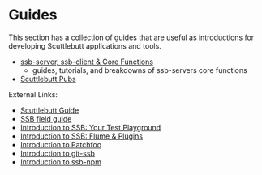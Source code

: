 # Guides

This section has a collection of guides that are useful as introductions for developing Scuttlebutt applications and tools.

- [ssb-server, ssb-client & Core Functions](ssb-server-context.md)
  - guides, tutorials, and breakdowns of ssb-servers core functions
- [Scuttlebutt Pubs](ssb-server/setup-a-pub.md)


External Links:
- [Scuttlebutt Guide](https://github.com/ssbc/scuttlebutt-guide)
- [SSB field guide](https://github.com/nichoth/ssb-field-guide)
- [Introduction to SSB: Your Test Playground](https://josiahwitt.com/2018/07/08/scuttlebutt-intro-test-playground.html)
- [Introduction to SSB: Flume & Plugins](https://josiahwitt.com/2018/07/08/scuttlebutt-intro-flume.html)
- [Introduction to Patchfoo](https://github.com/noffle/sailing-patchfoo)
- [Introduction to git-ssb](https://github.com/noffle/git-ssb-intro)
- [Introduction to ssb-npm](https://github.com/noffle/ssb-npm-101)
